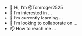 - 👋 Hi, I’m @Tomroger2525
- 👀 I’m interested in ...
- 🌱 I’m currently learning ...
- 💞️ I’m looking to collaborate on ...
- 📫 How to reach me ...

<!---
Tomroger2525/Tomroger2525 is a ✨ special ✨ repository because its `README.md` (this file) appears on your GitHub profile.
You can click the Preview link to take a look at your changes.
วงจรแพ็คเกจ

นำเข้า (
	"github.com/binance/zkmerkle-proof-of-solvency/src/utils"
	"github.com/consensys/gnark/std/hash/โพไซดอน"
)

พิมพ์โครงสร้าง BatchCreateUserCircuit {
	ตัวแปร BatchCommitment `gnark:", สาธารณะ"`
	ตัวแปร BeforeAccountTreeRoot
	ตัวแปร AfterAccountTreeRoot
	ก่อน CEXAssetsCommitment Variable
	AfterCEXAssetsCommitment Variable
	ก่อน CexAssets [] CexAssetInfo
	CreateUserOps [] CreateUserOperation
}

func NewVerifyBatchCreateUserCircuit (ความมุ่งมั่น [] ไบต์) * BatchCreateUserCircuit {
	var v BatchCreateUserCircuit
	v.BatchCommitment = ความมุ่งมั่น
	ย้อนกลับ &v
}

func NewBatchCreateUserCircuit (assetCounts uint32, batchCounts uint32) * BatchCreateUserCircuit {
	วงจร var BatchCreateUserCircuit
	วงจร BatchCommitment = 0
	วงจรก่อนบัญชีต้นไม้รูท = 0
	วงจร AfterAccountTreeRoot = 0
	วงจรก่อน CEXAssetsCommitment = 0
	วงจร AfterCEXAssetsCommitment = 0
	วงจรก่อน CexAssets = make ([] CexAssetInfo, assetCounts)
	สำหรับฉัน := uint32(0); ฉัน <assetCounts; ฉัน ++ {
		วงจรก่อน CexAssets [i] = CexAssetInfo{
			TotalEquity: 0,
			หนี้ทั้งหมด: 0,
			ราคาพื้นฐาน: 0,
		}
	}
	วงจร CreateUserOps = ทำ ([] CreateUserOperation, batchCounts)
	สำหรับฉัน := uint32(0); ฉัน < batchCounts; ฉัน ++ {
		วงจร CreateUserOps[i] = CreateUserOperation{
			ก่อนบัญชีต้นไม้ราก: 0,
			AfterAccountTreeRoot: 0,
			สินทรัพย์: make([]UserAssetInfo,assetCounts),
			ดัชนีบัญชี: 0,
			AccountProof: [utils.AccountTreeDepth]ตัวแปร{0, 0, 0, 0, 0, 0, 0, 0, 0, 0, 0, 0, 0, 0, 0, 0, 0, 0, 0, 0, 0 , 0, 0, 0, 0, 0, 0, 0},
		}
		สำหรับ j := uint32(0); j <assetCounts; j ++ {
			วงจร CreateUserOps[i].Assets[j].Debt = 0
			circuit.CreateUserOps[i].Assets[j].Equity = 0
		}
	}
	ส่งคืน & วงจร
}

ข้อผิดพลาด func (b BatchCreateUserCircuit) กำหนด (api API) {
	// ตรวจสอบว่า BatchCommitment คำนวณถูกต้องหรือไม่
	actualBatchCommitment := poseidon.Poseidon(api, b.BeforeAccountTreeRoot, b.AfterAccountTreeRoot, b.BeforeCEXAssetsCommitment, b.AfterCEXAssetsCommitment)
	api.AssertIsEqual (b.BatchCommitment, จริง BatchCommitment)
	cexAssets := make([]Variable, len(b.BeforeCexAssets))
	afterCexAssets := make([]CexAssetInfo, len(b.BeforeCexAssets))

	// ตรวจสอบว่า beforeCexAssetsCommitment คำนวณถูกต้องหรือไม่
	สำหรับฉัน := 0; ฉัน < len (b.BeforeCexAssets); ฉัน ++ {
		CheckValueInRange(api, b.BeforeCexAssets[i].TotalEquity)
		CheckValueInRange(api, b.BeforeCexAssets[i].TotalDebt)
		CheckValueInRange(api, b.Before CexAssets[i].BasePrice)
		cexAssets[i] = api.Add(api.Mul(b.BeforeCexAssets[i].TotalEquity, utils.Uint64MaxValueFrSquare),
			api.Mul(b.BeforeCexAssets[i].TotalDebt, utils.Uint64MaxValueFr), b.BeforeCexAssets[i].BasePrice)
		afterCexAssets[i] = b.BeforeCexAssets[i]
	}
	actualCexAssetsCommitment := poseidon.Poseidon(api, cexAssets...)
	api.AssertIsEqual(b.Before CEXAssetsCommitment จริง CexAssetsCommitment)

	api.AssertIsEqual(b.BeforeAccountTreeRoot, b.CreateUserOps[0].BeforeAccountTreeRoot)
	api.AssertIsEqual(b.AfterAccountTreeRoot, b.CreateUserOps[len(b.CreateUserOps)-1].AfterAccountTreeRoot)

	tempAfterCexAssets := make([]Variable, len(b.BeforeCexAssets))
	สำหรับฉัน := 0; ฉัน < len (b.CreateUserOps); ฉัน ++ {
		accountIndexHelper := AccountIdToMerkleHelper(api, b.CreateUserOps[i].AccountIndex)
		VerifyMerkleProof(api, b.CreateUserOps[i].BeforeAccountTreeRoot, EmptyAccountLeafNodeHash, b.CreateUserOps[i].AccountProof[:], accountIndexHelper)
		var ตัวแปร totalUserEquity = 0
		var ตัวแปร totalUserDebt = 0
		userAssets := b.CreateUserOps[i].Assets
		สำหรับ j := 0; j < เลนส์ (userAssets); j ++ {
			CheckValueInRange(api, userAssets[j].Debt)
			CheckValueInRange(api, userAssets[j].Equity)
			totalUserEquity = api.Add(totalUserEquity, api.Mul(userAssets[j].Equity, b.BeforeCexAssets[j].BasePrice))
			totalUserDebt = api.Add(totalUserDebt, api.Mul(userAssets[j].Debt, b.BeforeCexAssets[j].BasePrice))

			afterCexAssets[j].TotalEquity = api.Add(afterCexAssets[j].TotalEquity, userAssets[j].Equity)
			afterCexAssets[j].TotalDebt = api.Add(afterCexAssets[j].TotalDebt, userAssets[j].Debt)
		}
		// ตรวจสอบให้แน่ใจว่า Equity ทั้งหมดของผู้ใช้มากกว่าหรือเท่ากับหนี้สินทั้งหมดของผู้ใช้
		api.AssertIsLessOrEqual (totalUserDebt, totalUserEquity)

		userAssetsCommitment := ComputeUserAssetsCommitment(api, userAssets)
		accountHash := poseidon.Poseidon(api, b.CreateUserOps[i].AccountIdHash, totalUserEquity, totalUserDebt, userAssetsCommitment)
		actualAccountTreeRoot := UpdateMerkleProof(api, accountHash, b.CreateUserOps[i].AccountProof[:], accountIndexHelper)
		api.AssertIsEqual (actualAccountTreeRoot, b.CreateUserOps[i].AfterAccountTreeRoot)

	}

	สำหรับ j := 0; j < len (tempAfterCexAssets); j ++ {
		CheckValueInRange(api, afterCexAssets[j].TotalEquity)
		CheckValueInRange(api, afterCexAssets[j].TotalDebt)
		tempAfterCexAssets[j] = api.Add(api.Mul(afterCexAssets[j].TotalEquity, utils.Uint64MaxValueFrSquare),
			api.Mul(afterCexAssets[j].TotalDebt, utils.Uint64MaxValueFr), afterCexAssets[j].BasePrice)
	}

	// ตรวจสอบ AfterCEXAssetsCommitment ว่าคำนวณถูกต้อง
	actualAfterCEXAssetsCommitment := poseidon.Poseidon(api, tempAfterCexAssets...)
	api.AssertIsEqual (ตามจริง AfterCEXAssetsCommitment, b.AfterCEXAssetsCommitment)

	สำหรับฉัน := 0; ฉัน < len (b.CreateUserOps) -1; ฉัน ++ {
		api.AssertIsEqual(b.CreateUserOps[i].AfterAccountTreeRoot, b.CreateUserOps[i+1].BeforeAccountTreeRoot)
	}

	กลับเป็นศูนย์
}

func SetBatchCreateUserCircuitWitness (batchWitness * utils.BatchCreateUserWitness) (พยาน * BatchCreateUserCircuit ผิดพลาด) {
	พยาน = &BatchCreateUserCircuit{
		BatchCommitment: batchWitness.BatchCommitment,
		BeforeAccountTreeRoot: batchWitness.BeforeAccountTreeRoot,
		AfterAccountTreeRoot: batchWitness.AfterAccountTreeRoot,
		ก่อน CEXAssetsCommitment: batchWitness ก่อน CEXAssetsCommitment
		AfterCEXAssetsCommitment: batchWitness.AfterCEXAssetsCommitment,
		BeforeCexAssets: make([]CexAssetInfo, len(batchWitness.BeforeCexAssets)),
		CreateUserOps: make([]CreateUserOperation, len(batchWitness.CreateUserOps)),
	}

	สำหรับฉัน := 0; ฉัน < len (พยานก่อน CexAssets); ฉัน ++ {
		พยานก่อน CexAssets[i].TotalEquity = batchWitness.BeforeCexAssets[i].TotalEquity
		พยานก่อน CexAssets[i].TotalDebt = batchWitness.BeforeCexAssets[i].TotalDebt
		พยานก่อน CexAssets[i].BasePrice = batchWitness.Before CexAssets[i].BasePrice
	}

	สำหรับฉัน := 0; ฉัน < len (พยาน.CreateUserOps); ฉัน ++ {
		Witness.CreateUserOps[i].BeforeAccountTreeRoot = batchWitness.CreateUserOps[i].BeforeAccountTreeRoot
		พยาน.CreateUserOps[i].AfterAccountTreeRoot = batchWitness.CreateUserOps[i].AfterAccountTreeRoot
		พยาน.CreateUserOps[i].Assets = make([]UserAssetInfo, len(batchWitness.CreateUserOps[i].Assets))
		สำหรับ j := 0; j < len (batchWitness.CreateUserOps[i].Assets); j ++ {
			var userAsset UserAssetInfo
			userAsset.Equity = batchWitness.CreateUserOps[i].Assets[j].Equity
			userAsset.Debt = batchWitness.CreateUserOps[i].Assets[j].Debt
			พยาน CreateUserOps[i].Assets[j] = userAsset
		}
		พยาน CreateUserOps[i].AccountIdHash = batchWitness.CreateUserOps[i].AccountIdHash
		พยาน.CreateUserOps[i].AccountIndex = batchWitness.CreateUserOps[i].AccountIndex
		สำหรับ j := 0; j < len (พยาน.CreateUserOps[i].AccountProof); j ++ {
			พยาน.CreateUserOps[i].AccountProof[j] = batchWitness.CreateUserOps[i].AccountProof[j]
		}
	}
	พยานกลับศูนย์
